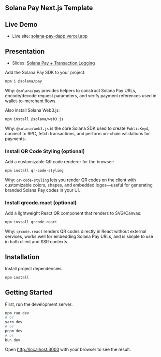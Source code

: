 ## Solana Pay Next.js Template

## Live Demo

- Live site: [solana-pay-dapp.vercel.app](https://solana-pay-dapp.vercel.app/)

## Presentation

- Slides: [Solana Pay + Transaction Logging](https://docs.google.com/presentation/d/1s7VqpGtkoRDcS86EXNfCYOKrHDW26FbeaALOOLL5ilU/edit?slide=id.g377deacc26f_0_0#slide=id.g377deacc26f_0_0)

Add the Solana Pay SDK to your project:

```bash
npm i @solana/pay
```

Why: `@solana/pay` provides helpers to construct Solana Pay URLs, encode/decode request parameters, and verify payment references used in wallet-to-merchant flows.

Also install Solana Web3.js:

```bash
npm install @solana/web3.js
```

Why: `@solana/web3.js` is the core Solana SDK used to create `PublicKey`s, connect to RPC, fetch transactions, and perform on-chain validations for payments.

### Install QR Code Styling (optional)

Add a customizable QR code renderer for the browser:

```bash
npm install qr-code-styling
```

Why: `qr-code-styling` lets you render QR codes on the client with customizable colors, shapes, and embedded logos—useful for generating branded Solana Pay codes in your UI.

### Install qrcode.react (optional)

Add a lightweight React QR component that renders to SVG/Canvas:

```bash
npm install qrcode.react
```

Why: `qrcode.react` renders QR codes directly in React without external services, works well for embedding Solana Pay URLs, and is simple to use in both client and SSR contexts.

## Installation

Install project dependencies:

```bash
npm install
```

## Getting Started

First, run the development server:

```bash
npm run dev
# or
yarn dev
# or
pnpm dev
# or
bun dev
```

Open [http://localhost:3000](http://localhost:3000) with your browser to see the result.